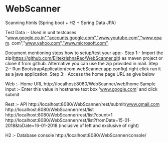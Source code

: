 # WebScanner
Scanning htmls (Spring boot + H2 + Spring Data JPA)

Test Data :- Used in unit testcases
"www.google.co.in","accounts.google.com","www.youtube.com","www.epam.
com","www.yahoo.com",”www.microsoft.com”,

Document mentioning steps how to setup/test your app:-
Step 1:- Import the zip(https://github.com/ElitekrishnaRao/WebScanner.git) as maven project or
clone it from github. Alternative you can use the zip provided in mail.
Step 2:- Run BootstrapApplication(com.webScanner.app.config) right click run it as a java
application.
Step 3:- Access the home page URL as give below

Web :- Home URL
http://localhost:8080/WebScanner/web/home
Sample input :- Enter this value in hostname text box 'www.google.com' and click submit

Rest :- API
http://localhost:8080/WebScanner/rest/submit/www.gmail.com
http://localhost:8080/WebScanner/rest/list
http://localhost:8080/WebScanner/rest/list?count=1
http://localhost:8080/WebScanner/rest/list?fromDate=15-01-2018&toDate=16-01-2018
(inclusive of left and exclusive of right)

H2 :- Database console
http://localhost:8080/WebScanner/console/
